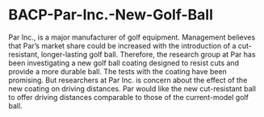 # BACP-Par-Inc.-New-Golf-Ball
Par Inc., is a major manufacturer of golf equipment. Management believes that Par’s market share could be increased with the introduction of a cut-resistant, longer-lasting golf ball. Therefore, the research group at Par has been investigating a new golf ball coating designed to resist cuts and provide a more durable ball. The tests with the coating have been promising. But researchers at Par Inc. is concern about the effect of the new coating on driving distances. Par would like the new cut-resistant ball to offer driving distances comparable to those of the current-model golf ball.
